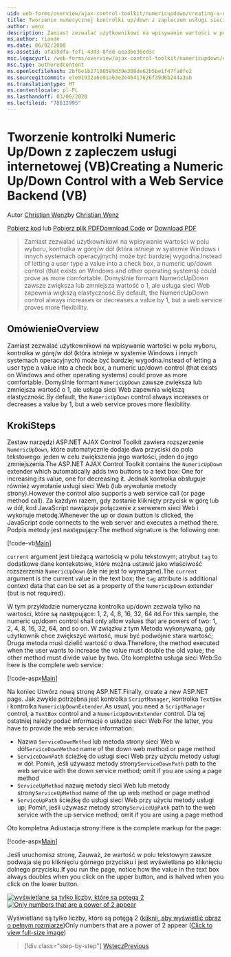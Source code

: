 ```yaml
---
uid: web-forms/overview/ajax-control-toolkit/numericupdown/creating-a-numeric-up-down-control-with-a-web-service-backend-vb
title: Tworzenie numerycznej kontrolki up/down z zapleczem usługi sieci Web (VB) | Microsoft Docs
author: wenz
description: Zamiast zezwalać użytkownikowi na wpisywanie wartości w polu wyboru, numeryczna kontrolka w górę/w dół (która istnieje w systemie Windows i innych systemach operacyjnych) może okazać się bardziej c...
ms.author: riande
ms.date: 06/02/2008
ms.assetid: afa59dfa-fef1-43d3-8fdd-aea3be36ed3c
msc.legacyurl: /web-forms/overview/ajax-control-toolkit/numericupdown/creating-a-numeric-up-down-control-with-a-web-service-backend-vb
msc.type: authoredcontent
ms.openlocfilehash: 2bf6e1b27180589d39e308de62b5be1f47fa8fe2
ms.sourcegitcommit: e7e91932a6e91a63e2e46417626f39d6b244a3ab
ms.translationtype: MT
ms.contentlocale: pl-PL
ms.lasthandoff: 03/06/2020
ms.locfileid: "78612995"
---
```

# <a name="creating-a-numeric-updown-control-with-a-web-service-backend-vb"></a><span data-ttu-id="51189-103">Tworzenie kontrolki Numeric Up/Down z zapleczem usługi internetowej (VB)</span><span class="sxs-lookup"><span data-stu-id="51189-103">Creating a Numeric Up/Down Control with a Web Service Backend (VB)</span></span>

<span data-ttu-id="51189-104">Autor [Christian Wenz](https://github.com/wenz)</span><span class="sxs-lookup"><span data-stu-id="51189-104">by [Christian Wenz](https://github.com/wenz)</span></span>

<span data-ttu-id="51189-105">[Pobierz kod](https://download.microsoft.com/download/9/3/f/93f8daea-bebd-4821-833b-95205389c7d0/numericupdown1.vb.zip) lub [Pobierz plik PDF](https://download.microsoft.com/download/2/d/c/2dc10e34-6983-41d4-9c08-f78f5387d32b/numericupdown1VB.pdf)</span><span class="sxs-lookup"><span data-stu-id="51189-105">[Download Code](https://download.microsoft.com/download/9/3/f/93f8daea-bebd-4821-833b-95205389c7d0/numericupdown1.vb.zip) or [Download PDF](https://download.microsoft.com/download/2/d/c/2dc10e34-6983-41d4-9c08-f78f5387d32b/numericupdown1VB.pdf)</span></span>

> <span data-ttu-id="51189-106">Zamiast zezwalać użytkownikowi na wpisywanie wartości w polu wyboru, kontrolka w górę/w dół (która istnieje w systemie Windows i innych systemach operacyjnych) może być bardziej wygodna.</span><span class="sxs-lookup"><span data-stu-id="51189-106">Instead of letting a user type a value into a check box, a numeric up/down control (that exists on Windows and other operating systems) could prove as more comfortable.</span></span> <span data-ttu-id="51189-107">Domyślnie formant NumericUpDown zawsze zwiększa lub zmniejsza wartość o 1, ale usługa sieci Web zapewnia większą elastyczność.</span><span class="sxs-lookup"><span data-stu-id="51189-107">By default, the NumericUpDown control always increases or decreases a value by 1, but a web service proves more flexibility.</span></span>

## <a name="overview"></a><span data-ttu-id="51189-108">Omówienie</span><span class="sxs-lookup"><span data-stu-id="51189-108">Overview</span></span>

<span data-ttu-id="51189-109">Zamiast zezwalać użytkownikowi na wpisywanie wartości w polu wyboru, kontrolka w górę/w dół (która istnieje w systemie Windows i innych systemach operacyjnych) może być bardziej wygodna.</span><span class="sxs-lookup"><span data-stu-id="51189-109">Instead of letting a user type a value into a check box, a numeric up/down control (that exists on Windows and other operating systems) could prove as more comfortable.</span></span> <span data-ttu-id="51189-110">Domyślnie formant `NumericUpDown` zawsze zwiększa lub zmniejsza wartość o 1, ale usługa sieci Web zapewnia większą elastyczność.</span><span class="sxs-lookup"><span data-stu-id="51189-110">By default, the `NumericUpDown` control always increases or decreases a value by 1, but a web service proves more flexibility.</span></span>

## <a name="steps"></a><span data-ttu-id="51189-111">Kroki</span><span class="sxs-lookup"><span data-stu-id="51189-111">Steps</span></span>

<span data-ttu-id="51189-112">Zestaw narzędzi ASP.NET AJAX Control Toolkit zawiera rozszerzenie `NumericUpDown`, które automatycznie dodaje dwa przyciski do pola tekstowego: jeden w celu zwiększenia jego wartości, jeden do jego zmniejszenia.</span><span class="sxs-lookup"><span data-stu-id="51189-112">The ASP.NET AJAX Control Toolkit contains the `NumericUpDown` extender which automatically adds two buttons to a text box: One for increasing its value, one for decreasing it.</span></span> <span data-ttu-id="51189-113">Jednak kontrolka obsługuje również wywołanie usługi sieci Web (lub wywołanie metody strony).</span><span class="sxs-lookup"><span data-stu-id="51189-113">However the control also supports a web service call (or page method call).</span></span> <span data-ttu-id="51189-114">Za każdym razem, gdy zostanie kliknięty przycisk w górę lub w dół, kod JavaScript nawiązuje połączenie z serwerem sieci Web i wykonuje metodę.</span><span class="sxs-lookup"><span data-stu-id="51189-114">Whenever the up or down button is clicked, the JavaScript code connects to the web server and executes a method there.</span></span> <span data-ttu-id="51189-115">Podpis metody jest następujący:</span><span class="sxs-lookup"><span data-stu-id="51189-115">The method signature is the following one:</span></span>

[!code-vb[Main](creating-a-numeric-up-down-control-with-a-web-service-backend-vb/samples/sample1.vb)]

<span data-ttu-id="51189-116">`current` argument jest bieżącą wartością w polu tekstowym; atrybut `tag` to dodatkowe dane kontekstowe, które można ustawić jako właściwość rozszerzenia `NumericUpDown` (ale nie jest to wymagane).</span><span class="sxs-lookup"><span data-stu-id="51189-116">The `current` argument is the current value in the text box; the `tag` attribute is additional context data that can be set as a property of the `NumericUpDown` extender (but is not required).</span></span>

<span data-ttu-id="51189-117">W tym przykładzie numeryczna kontrolka up/down zezwala tylko na wartości, które są następujące: 1, 2, 4, 8, 16, 32, 64 itd.</span><span class="sxs-lookup"><span data-stu-id="51189-117">For this sample, the numeric up/down control shall only allow values that are powers of two: 1, 2, 4, 8, 16, 32, 64, and so on.</span></span> <span data-ttu-id="51189-118">W związku z tym Metoda wykonywana, gdy użytkownik chce zwiększyć wartość, musi być podwójnie stara wartość; Druga metoda musi dzielić wartość o dwa.</span><span class="sxs-lookup"><span data-stu-id="51189-118">Therefore, the method executed when the user wants to increase the value must double the old value; the other method must divide value by two.</span></span> <span data-ttu-id="51189-119">Oto kompletna usługa sieci Web:</span><span class="sxs-lookup"><span data-stu-id="51189-119">So here is the complete web service:</span></span>

[!code-aspx[Main](creating-a-numeric-up-down-control-with-a-web-service-backend-vb/samples/sample2.aspx)]

<span data-ttu-id="51189-120">Na koniec Utwórz nową stronę ASP.NET.</span><span class="sxs-lookup"><span data-stu-id="51189-120">Finally, create a new ASP.NET page.</span></span> <span data-ttu-id="51189-121">Jak zwykle potrzebna jest kontrolka `ScriptManager`, kontrolka `TextBox` i kontrolka `NumericUpDownExtender`.</span><span class="sxs-lookup"><span data-stu-id="51189-121">As usual, you need a `ScriptManager` control, a `TextBox` control and a `NumericUpDownExtender` control.</span></span> <span data-ttu-id="51189-122">Dla tej ostatniej należy podać informacje o usłudze sieci Web:</span><span class="sxs-lookup"><span data-stu-id="51189-122">For the latter, you have to provide the web service information:</span></span>

- <span data-ttu-id="51189-123">Nazwa `ServiceDownMethod` lub metoda strony sieci Web w dół</span><span class="sxs-lookup"><span data-stu-id="51189-123">`ServiceDownMethod` name of the down web method or page method</span></span>
- <span data-ttu-id="51189-124">`ServiceDownPath` ścieżkę do usługi sieci Web przy użyciu metody usługi w dół. Pomiń, jeśli używasz metody strony</span><span class="sxs-lookup"><span data-stu-id="51189-124">`ServiceDownPath` path to the web service with the down service method; omit if you are using a page method</span></span>
- <span data-ttu-id="51189-125">`ServiceUpMethod` nazwę metody sieci Web lub metody strony</span><span class="sxs-lookup"><span data-stu-id="51189-125">`ServiceUpMethod` name of the up web method or page method</span></span>
- <span data-ttu-id="51189-126">`ServiceUpPath` ścieżkę do usługi sieci Web przy użyciu metody usługi up; Pomiń, jeśli używasz metody strony</span><span class="sxs-lookup"><span data-stu-id="51189-126">`ServiceUpPath` path to the web service with the up service method; omit if you are using a page method</span></span>

<span data-ttu-id="51189-127">Oto kompletna Adiustacja strony:</span><span class="sxs-lookup"><span data-stu-id="51189-127">Here is the complete markup for the page:</span></span>

[!code-aspx[Main](creating-a-numeric-up-down-control-with-a-web-service-backend-vb/samples/sample3.aspx)]

<span data-ttu-id="51189-128">Jeśli uruchomisz stronę, Zauważ, że wartość w polu tekstowym zawsze podwaja się po kliknięciu górnego przycisku i jest wyświetlana po kliknięciu dolnego przycisku.</span><span class="sxs-lookup"><span data-stu-id="51189-128">If you run the page, notice how the value in the text box always doubles when you click on the upper button, and is halved when you click on the lower button.</span></span>

<span data-ttu-id="51189-129">[![wyświetlane są tylko liczby, które są potęgą 2](creating-a-numeric-up-down-control-with-a-web-service-backend-vb/_static/image2.png)](creating-a-numeric-up-down-control-with-a-web-service-backend-vb/_static/image1.png)</span><span class="sxs-lookup"><span data-stu-id="51189-129">[![Only numbers that are a power of 2 appear](creating-a-numeric-up-down-control-with-a-web-service-backend-vb/_static/image2.png)](creating-a-numeric-up-down-control-with-a-web-service-backend-vb/_static/image1.png)</span></span>

<span data-ttu-id="51189-130">Wyświetlane są tylko liczby, które są potęgą 2 ([kliknij, aby wyświetlić obraz o pełnym rozmiarze](creating-a-numeric-up-down-control-with-a-web-service-backend-vb/_static/image3.png))</span><span class="sxs-lookup"><span data-stu-id="51189-130">Only numbers that are a power of 2 appear ([Click to view full-size image](creating-a-numeric-up-down-control-with-a-web-service-backend-vb/_static/image3.png))</span></span>

> [!div class="step-by-step"]
> [<span data-ttu-id="51189-131">Wstecz</span><span class="sxs-lookup"><span data-stu-id="51189-131">Previous</span></span>](creating-a-numeric-up-down-control-with-a-web-service-backend-cs.md)
